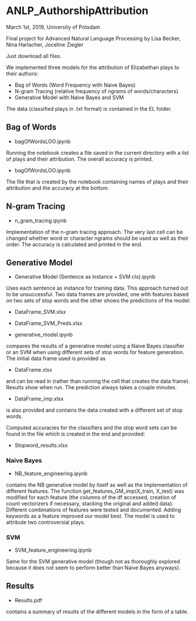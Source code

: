 # ANLP_AuthorshipAttribution

March 1st, 2019, University of Potsdam

Final project for Advanced Natural Language Processing by Lisa Becker, Nina Harlacher, Joceline Ziegler

Just download all files.

We implemented three models for the attribution of Elizabethan plays to their authors:
- Bag of Words (Word Frequency with Naive Bayes)
- N-gram Tracing (relative frequency of ngrams of words/characters)
- Generative Model with Naive Bayes and SVM

The data (classified plays in .txt format) is contained in the EL folder. 

## Bag of Words

- bagOfWordsLOO.ipynb

Running the notebook creates a file saved in the current directory with a list of plays and their attribution. The overall accuracy is printed.

- bagOfWordsLOO.ipynb

The file that is created by the notebook containing names of plays and their attribution and the accuracy at the bottom.

## N-gram Tracing

- n_gram_tracing.ipynb

Implementation of the n-gram tracing approach. The very last cell can be changed whether word or character ngrams should be used as well as their order. The accuracy is calculated and printed in the end.

## Generative Model 

- Generative Model (Sentence as instance + SVM cls).ipynb

Uses each sentence as instance for training data. This approach turned out to be unsuccessful. 
Two data frames are provided, one with features based on two sets of stop words and the other shows the predictions of the model: 

- DataFrame_SVM.xlsx
- DataFrame_SVM_Preds.xlsx


- generative_model.ipynb

compares the results of a generative model using a Naive Bayes classifier or an SVM when using different sets of stop words for feature generation. The initial data frame used is provided as

- DataFrame.xlsx

and can be read in (rather than running the cell that creates the data frame). Results show when run. The prediction always takes a couple minutes.

- DataFrame_imp.xlsx

is also provided and contains the data created with a different set of stop words.

Computed accuracies for the classifiers and the stop word sets can be found in the file which is created in the end and provided: 

- Stopword_results.xlsx 

### Naive Bayes

- NB_feature_engineering.ipynb

contains the NB generative model by itself as well as the implementation of different features. The function get_features_GM_imp(X_train, X_test) was modified for each feature (the columns of the df accessed, creation of count vectorizers if necessary, stacking the original and added data). Different combinations of features were tested and documented. Adding keywords as a feature improved our model best.
The model is used to attribute two controversial plays.

### SVM

- SVM_feature_engineering.ipynb

Same for the SVM generative model (though not as thoroughly explored because it does not seem to perform better than Naive Bayes anyways).

## Results

- Results.pdf

contains a summary of results of the different models in the form of a table.

